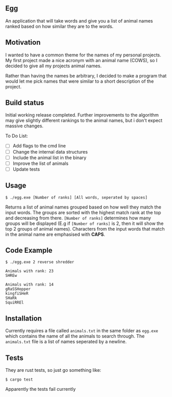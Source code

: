 ## Egg
An application that will take words and give you a list of animal names ranked based on how similar they are to the words.

## Motivation
I wanted to have a common theme for the names of my personal projects. My first project made a nice acronym with an animal name (COWS), so I decided to give all my projects animal names.

Rather than having the names be arbitrary, I decided to make a program that would let me pick names that were similar to a short description of the project.

## Build status

Initial working release completed. Further improvements to the algorithm may give slightly different rankings to the animal names, but i don't expect massive changes.

To Do List:

- [ ] Add flags to the cmd line
- [ ] Change the internal data structures
- [ ] Include the animal list in the binary
- [ ] Improve the list of animals
- [ ] Update tests

## Usage

```
$ ./egg.exe [Number of ranks] [All words, seperated by spaces]
```

Returns a list of animal names grouped based on how well they match the input words. The groups are sorted with the highest match rank at the top and decreasing from there. `[Number of ranks]` determines how many groups will be displayed (E.g if `[Number of ranks]` is 2, then it will show the top 2 groups of animal names). Characters from the input words that match in the animal name are emphasised with **CAPS**.

## Code Example

```
$ ./egg.exe 2 reverse shredder

Animals with rank: 23
SHREw

Animals with rank: 14
gRaSSHopper
kingfiSHeR
SHaRk
SquiRREl
```

## Installation
Currently requires a file called `animals.txt` in the same folder as `egg.exe` which contains the name of all the animals to search through. The `animals.txt` file is a list of names seperated by a newline. 

## Tests
They are rust tests, so just go something like:
```
$ cargo test
```

Apparently the tests fail currently

